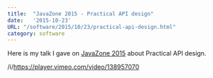 ```yaml
---
title:  "JavaZone 2015 - Practical API design"
date:   '2015-10-23'
URL: "/software/2015/10/23/practical-api-design.html"
category: software
---
```


Here is my talk I gave on [JavaZone 2015](http://2015.javazone.no/) about Practical API design.

/i/https://player.vimeo.com/video/138957070
